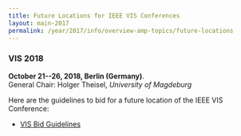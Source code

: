```yaml
---
title: Future Locations for IEEE VIS Conferences
layout: main-2017
permalink: /year/2017/info/overview-amp-topics/future-locations
---
```


### VIS 2018

**October 21--26, 2018, Berlin (Germany)**.  
General Chair: Holger Theisel, *University of Magdeburg*

Here are the guidelines to bid for a future location of the IEEE VIS Conference:

* [VIS Bid Guidelines](/attachments/VISBidGuidelines.pdf)
